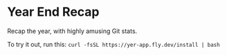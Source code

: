 # Year End Recap

Recap the year, with highly amusing Git stats.

To try it out, run this: `curl -fsSL https://yer-app.fly.dev/install | bash`
